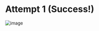 # Attempt 1 (Success!)

![image](https://github.com/user-attachments/assets/cc746516-c1ec-4049-b717-e8471ae210c3)
